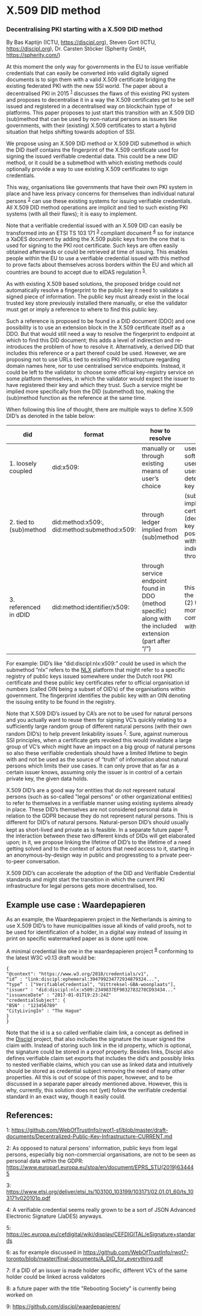 # X.509 DID method

### Decentralising PKI starting with a X.509 DID method

By Bas Kaptijn (ICTU, https://discipl.org), Steven Gort (ICTU, https://discipl.org), Dr. Carsten Stöcker (Spherity GmbH, https://spherity.com/)

At this moment the only way for governments in the EU to issue verifiable credentials that can easily be converted into valid digitally signed documents is to sign them with a valid X.509 certificate bridging the existing federated PKI with the new SSI world. The paper about a decentralised PKI in 2015 <sup>[1](#1)</sup> discusses the flaws of this existing PKI system and proposes to decentralise it in a way the X.509 certificates get to be self issued and registered in a decentralised way on blockchain type of platforms. This paper proposes to just start this transition with an X.509 DID (sub)method that can be used by non-natural persons as issuers like governments, with their (existing) X.509 certificates to start a hybrid situation that helps shifting towards adoption of SSI.

We propose using an X.509 DID method or X.509 DID submethod in which the DID itself contains the fingerprint of the X.509 certificate used for signing the issued verifiable credential data. This could be a new DID method, or it could be a submethod with which existing methods could optionally provide a way to use existing X.509 certificates to sign credentials.

This way, organisations like governments that have their own PKI system in place and have less privacy concerns for themselves than individual natural persons <sup>[2](#2)</sup> can use these existing systems for issuing verifiable credentials. All X.509 DID method operations are implicit and tied to such existing PKI systems (with all their flaws); it is easy to implement.

Note that a verifiable credential issued with an X.509 DID can easily be transformed into an ETSI TS 103 171 <sup>[3](#3)</sup> compliant document <sup>[4](#4)</sup> so for instance a XaDES document by adding the X.509 public keys from the one that is used for signing to the PKI root certificate. Such keys are often easily obtained afterwards or could be retrieved at time of issuing. This enables people within the EU to use a verifiable credential issued with this method to prove facts about themselves across borders within the EU and which all countries are bound to accept due to eIDAS regulation <sup>[5](#5)</sup>.

As with existing X.509 based solutions, the proposed bridge could not automatically resolve a fingerprint to the public key it need to  validate a signed piece of information. The public key must already exist in the local trusted key store previously installed there manually, or else the validator must get or imply a reference to where to find this public key.

Such a reference is proposed to be found in a DID document (DDO) and one possibility is to use an extension block in the X.509 certificate itself as a DDO. But that would still need a way to resolve the fingerprint to endpoint at which to find this DID document; this adds a level of indirection and re-introduces the problem of how to resolve it.  Alternatively, a derived DID that includes this reference or a part thereof could be used. However, we are proposing not to use URLs tied to existing PKI infrastructure regarding domain names here, nor to use centralised service endpoints. Instead, it could be left to the validator to choose some official key-registry service on some platform themselves, in which the validator would expect the issuer to have registered their key and which they trust. Such a service might be implied more specifically from the DID (submethod) too, making the (sub)method function as the reference at the same time.

When following this line of thought, there are multiple ways to define X.509 DID’s as denoted in the table below:

| did | format | how to resolve | note |
| --- | --- | --- | --- |
| 1. loosely coupled | did:x509:<fingerprint> | manually or through existing means of user’s choice | user (or the software the user trusts and uses) determines key “registry” |
| 2. tied to (sub)method | did:method:x509:<fingerprint>, did:method:submethod:x509:<fingerprint> | through ledger implied from (sub)method | (sub)method implies a certain (decentralised) key registry possibly without indirection through DDO |
| 3. referenced in dDID | did:method:identifier/x509:<fingerprint> | through service endpoint found in DDO (method specific) along with the included extension (part after “/”) | this is almost the same as (2) though more compatible with dDID’s<sup>[6](#6)</sup> |


For example: DID’s like “did:discipl:nlx:x509:<fingerprint>” could be used in which the submethod “nlx” refers to the [NLX](https://nlx.io/) platform that might refer to a specific registry of public keys issued somewhere under the Dutch root PKI certificate and these public key certificates refer to official organisation id numbers (called OIN being a subset of OID’s) of the organisations within government. The fingerprint identifies the public key with an OIN denoting the issuing entity to be found in the registry.

Note that X.509 DID’s issued by CA’s are not to be used for natural persons and you actually want to reuse them for signing VC’s quickly relating to a sufficiently large random group of different natural persons (with their own random DID’s) to help prevent linkability issues <sup>[7](#7)</sup>. Sure, against numerous SSI principles, when a certificate gets revoked this would invalidate a large group of VC’s which might have an impact on a big group of natural persons so also these verifiable credentials should have a limited lifetime to begin with and not be used as the source of “truth” of information about natural persons which limits their use cases. It can only prove that as far as a certain issuer knows, assuming only the issuer is in control of a certain private key, the given data holds.

X.509 DID’s are a good way for entities that do not represent natural persons (such as so-called "legal persons" or other organizational entities) to refer to themselves in a verifiable manner using existing systems already in place. These DID’s themselves are not considered personal data in relation to the GDPR because they do not represent natural persons. This is different for DID’s of natural persons. Natural-person DID’s should usually kept as short-lived and private as is feasible. In a separate future paper <sup>[8](#8)</sup>, the interaction between these two different kinds of DIDs will get elaborated upon; in it, we propose linking the lifetime of DID’s to the lifetime of a need getting solved and to the context of actors that need access to it, starting in an anonymous-by-design way in public and progressting to a private peer-to-peer conversation.

X.509 DID’s can accelerate the adoption of the DID and Verifiable Credential standards and might start the transition in which the current PKI infrastructure for legal persons gets more decentralised, too.

## Example use case : Waardepapieren

As an example, the Waardepapieren project in the Netherlands is aiming to use X.509 DID’s to have municipalities issue all kinds of valid proofs, not to be used for identification of a holder, in a digital way instead of issuing in print on specific watermarked paper as is done uptil now.

A minimal credential like one in the waardepapieren project <sup>[9](#9)</sup> conforming to the latest W3C v0.13 draft would be:

```
{
"@context": "https://www.w3.org/2018/credentials/v1",
“id” : "link:discipl:ephemeral:394799234772934879324...",
“type” : ["VerifiableCredential", "Uittreksel-GBA-woonplaats"],
"issuer" : "did:discipl:nlx:x509:2349837EF9032783278CD93434..."
"issuanceDate" : "2017-01-01T19:23:24Z"
"credentialSubject": {
"BSN" : "123456789"
"CityLivingIn" : "The Hague"
}
}
```

Note that the id is a so called verifiable claim link, a concept as defined in the [Discipl](https://discipl.org/home/technology/) project, that also includes the signature the issuer signed the claim with. Instead of storing such link in the id property, which is optional, the signature could be stored in a proof property. Besides links, Discipl also defines verifiable claim set exports that includes the did’s and possibly links to nested verifiable claims, which you can use as linked data and intuitively should be stored as credential subject removing the need of many other properties. All this is out of scope of this paper, however, and to be discussed in a separate paper already mentioned above. However, this is why, currently, this solution does not (yet) follow the verifiable credential standard in an exact way, though it easily could.

## References: 

<a id="1">1: https://github.com/WebOfTrustInfo/rwot1-sf/blob/master/draft-documents/Decentralized-Public-Key-Infrastructure-CURRENT.md  </a>

<a id="2">2: As opposed to natural persons' information, public keys from legal persons, especially big non-commercial organisations, are not to be seen as personal data within the GDPR: https://www.europarl.europa.eu/stoa/en/document/EPRS_STU(2019)634445 </a>

<a id="3">3: https://www.etsi.org/deliver/etsi_ts/103100_103199/103171/02.01.01_60/ts_103171v020101p.pdf </a>

<a id="4">4: A verifiable credential seems really grown to be a sort of JSON Advanced Electronic Signature (JaDES) anyways.</a>

<a id="5">5: https://ec.europa.eu/cefdigital/wiki/display/CEFDIGITAL/eSignature+standards</a>

<a id="6">6: as for example discussed in https://github.com/WebOfTrustInfo/rwot7-toronto/blob/master/final-documents/A_DID_for_everything.pdf</a>

<a id="7">7: if a DID of an issuer is made holder specific, different VC’s of the same holder could be linked across validators</a>

<a id="8">8: a future paper with the title "Rebooting Society" is currently being worked on</a>

<a id="9">9: https://github.com/discipl/waardepapieren/</a>
